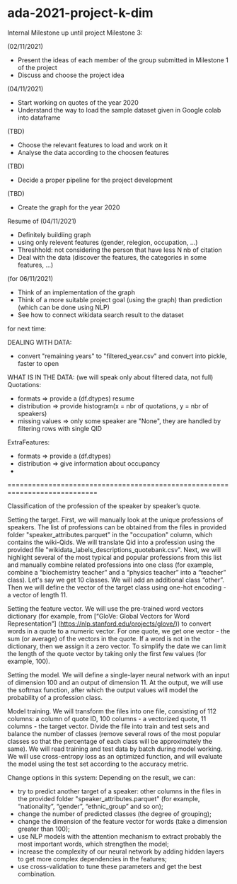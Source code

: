 # ada-2021-project-k-dim

Internal Milestone up until project Milestone 3:

(02/11/2021)
- Present the ideas of each member of the group submitted in Milestone 1 of the project
- Discuss and choose the project idea

(04/11/2021)
- Start working on quotes of the year 2020
- Understand the way to load the sample dataset given in Google colab into dataframe

(TBD)
- Choose the relevant features to load and work on it
- Analyse the data according to the choosen features

(TBD)
- Decide a proper pipeline for the project development

(TBD)
- Create the graph for the year 2020


Resume of (04/11/2021)

- Definitely buildiing graph
- using only relevent features (gender, relegion, occupation, ...)
- Threshhold: not considering the person that have less N nb of citation
- Deal with the data (discover the features, the categories in some features, ...)


(for 06/11/2021)
- Think of an implementation of the graph
- Think of a more suitable project goal (using the graph) than prediction (which can be done using NLP)
- See how to connect wikidata search result to the dataset


for next time:

DEALING WITH DATA:
- convert "remaining years" to "filtered_year.csv" and convert into pickle, faster to open

WHAT IS IN THE DATA: (we will speak only about filtered data, not full)
Quotations:
- formats => provide a (df.dtypes) resume
- distribution => provide histogram(x = nbr of quotations, y = nbr of speakers)
- missing values => only some speaker are "None", they are handled by filtering rows with single QID

ExtraFeatures:
- formats => provide a (df.dtypes)
- distribution => give information about occupancy
- 

============================================================================

Classification of the profession of the speaker by speaker’s quote.

Setting the target.
First, we will manually look at the unique professions of speakers. The list of professions can be obtained from the files in provided folder "speaker_attributes.parquet" in the "occupation" column, which contains the wiki-Qids. We will  translate Qid into a profession using the provided file "wikidata_labels_descriptions_quotebank.csv".
Next, we will highlight several of the most typical and popular professions from this list and manually combine related professions into one class (for example, combine a “biochemistry teacher” and a “physics teacher” into a “teacher” class). Let's say we get 10 classes. We will add an additional class “other”. Then we will define the vector of the target class using one-hot encoding - a vector of length 11.

Setting the feature vector.
We will use the pre-trained word vectors dictionary (for example, from [“GloVe: Global Vectors for Word Representation”] (https://nlp.stanford.edu/projects/glove/)) to convert words in a quote to a numeric vector. For one quote, we get one vector - the sum (or average) of the vectors in the quote. If a word is not in the dictionary, then we assign it a zero vector. To simplify the date we can limit the length of the quote vector by taking only the first few values (for example, 100).

Setting the model.
We will define a single-layer neural network with an input of dimension 100 and an output of dimension 11. At the output, we will use the softmax function, after which the output values will model the probability of a profession class.

Model training.
We will transform the files into one file, consisting of 112 columns: a column of quote ID, 100 columns - a vectorized quote, 11 columns - the target vector. Divide the file into train and test sets and balance the number of classes (remove several rows of the most popular classes so that the percentage of each class will be approximately the same). We will read training and test data by batch during model working. We will use cross-entropy loss as an optimized function, and will evaluate the model using the test set according to the accuracy metric.

Change options in this system:
Depending on the result, we can:
- try to predict another target of a speaker: other columns in the files in the provided folder "speaker_attributes.parquet" (for example, “nationality”, “gender”, “ethnic_group” and so on);
- change the number of predicted classes (the degree of grouping);
- change the dimension of the feature vector for words (take a dimension greater than 100);
- use NLP models with the attention mechanism to extract probably the most important words, which strengthen the model;
- increase the complexity of our neural network by adding hidden layers to get more complex dependencies in the features;
- use cross-validation to tune these parameters and get the best combination.

